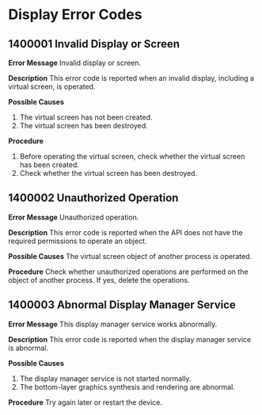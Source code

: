 # Display Error Codes

## 1400001 Invalid Display or Screen
**Error Message**
Invalid display or screen.

**Description**
This error code is reported when an invalid display, including a virtual screen, is operated.

**Possible Causes**
1. The virtual screen has not been created.
2. The virtual screen has been destroyed.

**Procedure**
1. Before operating the virtual screen, check whether the virtual screen has been created.
2. Check whether the virtual screen has been destroyed.

## 1400002 Unauthorized Operation
**Error Message**
Unauthorized operation.

**Description**
This error code is reported when the API does not have the required permissions to operate an object.

**Possible Causes**
The virtual screen object of another process is operated.

**Procedure**
Check whether unauthorized operations are performed on the object of another process. If yes, delete the operations.

## 1400003 Abnormal Display Manager Service
**Error Message**
This display manager service works abnormally.

**Description**
This error code is reported when the display manager service is abnormal.

**Possible Causes**
1. The display manager service is not started normally.
2. The bottom-layer graphics synthesis and rendering are abnormal.

**Procedure**
Try again later or restart the device.
